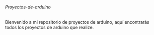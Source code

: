 ###### Proyectos-de-arduino

Bienvenido a mi repositorio de proyectos de arduino, aquí encontrarás todos los proyectos de arduino que realize.
